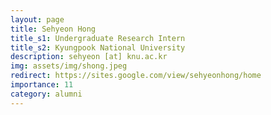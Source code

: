 ```yaml
---
layout: page
title: Sehyeon Hong
title_s1: Undergraduate Research Intern
title_s2: Kyungpook National University
description: sehyeon [at] knu.ac.kr
img: assets/img/shong.jpeg
redirect: https://sites.google.com/view/sehyeonhong/home
importance: 11
category: alumni
---
```

